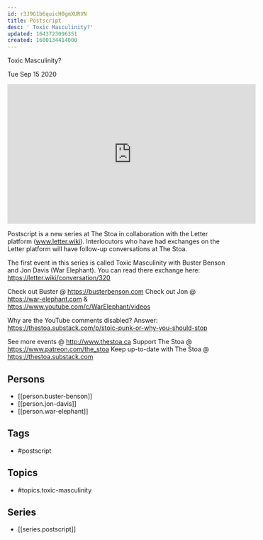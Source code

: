 ```yaml
---
id: r3J9G1b6quicH0gmXURVN
title: Postscript
desc: ' Toxic Masculinity?'
updated: 1643723096351
created: 1600134414000
---
```



 Toxic Masculinity?

Tue Sep 15 2020

<iframe width="560" height="315" src="https://www.youtube.com/embed/LYVeVJJkbvE" title="Postscript: Toxic Masculinity? w/ Buster Benson and Jon Davis (War Elephant)" frameborder="0" allow="accelerometer; autoplay; clipboard-write; encrypted-media; gyroscope; picture-in-picture" allowfullscreen ></iframe>

Postscript is a new series at The Stoa in collaboration with the Letter platform (www.letter.wiki). Interlocutors who have had exchanges on the Letter platform will have follow-up conversations at The Stoa.

The first event in this series is called Toxic Masculinity with Buster Benson and Jon Davis (War Elephant). You can read there exchange here: https://letter.wiki/conversation/320

Check out Buster @ https://busterbenson.com
Check out Jon @ https://war-elephant.com & https://www.youtube.com/c/WarElephant/videos

Why are the YouTube comments disabled? Answer: https://thestoa.substack.com/p/stoic-punk-or-why-you-should-stop

See more events @ http://www.thestoa.ca
Support The Stoa @ https://www.patreon.com/the_stoa
Keep up-to-date with The Stoa @ https://thestoa.substack.com

## Persons

- [[person.buster-benson]]
- [[person.jon-davis]]
- [[person.war-elephant]]

## Tags

- #postscript

## Topics

- #topics.toxic-masculinity

## Series

- [[series.postscript]]

